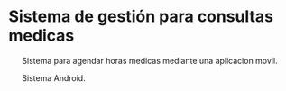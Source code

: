 # Sistema de gestión para consultas medicas

<ul>Sistema para agendar horas medicas mediante una aplicacion movil.</ul>
<ul>Sistema Android.</ul>
